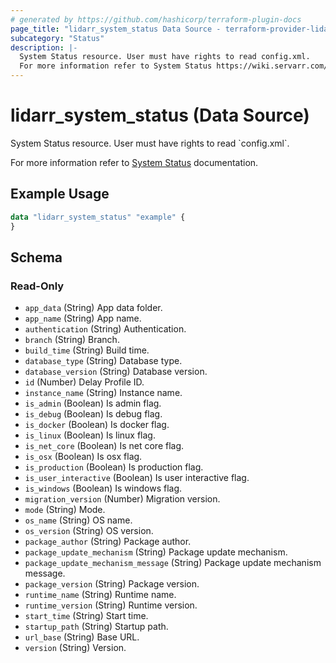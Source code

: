 ```yaml
---
# generated by https://github.com/hashicorp/terraform-plugin-docs
page_title: "lidarr_system_status Data Source - terraform-provider-lidarr"
subcategory: "Status"
description: |-
  System Status resource. User must have rights to read config.xml.
  For more information refer to System Status https://wiki.servarr.com/lidarr/system#status documentation.
---
```


# lidarr_system_status (Data Source)

<!-- subcategory:Status -->System Status resource. User must have rights to read `config.xml`.
For more information refer to [System Status](https://wiki.servarr.com/lidarr/system#status) documentation.

## Example Usage

```terraform
data "lidarr_system_status" "example" {
}
```

<!-- schema generated by tfplugindocs -->
## Schema

### Read-Only

- `app_data` (String) App data folder.
- `app_name` (String) App name.
- `authentication` (String) Authentication.
- `branch` (String) Branch.
- `build_time` (String) Build time.
- `database_type` (String) Database type.
- `database_version` (String) Database version.
- `id` (Number) Delay Profile ID.
- `instance_name` (String) Instance name.
- `is_admin` (Boolean) Is admin flag.
- `is_debug` (Boolean) Is debug flag.
- `is_docker` (Boolean) Is docker flag.
- `is_linux` (Boolean) Is linux flag.
- `is_net_core` (Boolean) Is net core flag.
- `is_osx` (Boolean) Is osx flag.
- `is_production` (Boolean) Is production flag.
- `is_user_interactive` (Boolean) Is user interactive flag.
- `is_windows` (Boolean) Is windows flag.
- `migration_version` (Number) Migration version.
- `mode` (String) Mode.
- `os_name` (String) OS name.
- `os_version` (String) OS version.
- `package_author` (String) Package author.
- `package_update_mechanism` (String) Package update mechanism.
- `package_update_mechanism_message` (String) Package update mechanism message.
- `package_version` (String) Package version.
- `runtime_name` (String) Runtime name.
- `runtime_version` (String) Runtime version.
- `start_time` (String) Start time.
- `startup_path` (String) Startup path.
- `url_base` (String) Base URL.
- `version` (String) Version.


